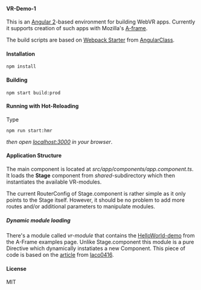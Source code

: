 #### VR-Demo-1

This is an [Angular 2](https://angular.io/)-based environment for building WebVR apps. Currently it supports
creation of such apps with Mozilla's [A-frame](https://aframe.io/).

The build scripts are based on [Webpack Starter](https://github.com/AngularClass/angular2-webpack-starter) from [AngularClass](https://github.com/AngularClass). 

#### Installation

```
npm install 
```

#### Building 
```
npm start build:prod 
```

#### Running with Hot-Reloading 
Type
```
npm run start:hmr 
```
*then open [localhost:3000](http://localhost:3000) in your browser*.

#### Application Structure 

The main component is located at *src/app/components/app.component.ts*. It loads the **Stage** component from *shared*-subdirectory which then instantiates the available VR-modules. 

The current RouterConfig of Stage.component is rather simple as it only points to the Stage itself. However, it should be no problem 
to add more routes and/or additional parameters to manipulate modules. 

##### Dynamic module loading

There's a module called *vr-module* that contains the [HelloWorld-demo](https://aframe.io/examples/showcase/helloworld/) from the 
A-Frame examples page. Unlike Stage.component this module is a pure Directive which dynamically instatiates a new Component. This piece of code is 
based on the [article](http://blog.lacolaco.net/post/dynamic-component-creation-in-angular-2/) from [laco0416](https://twitter.com/laco0416).

#### License 

MIT

